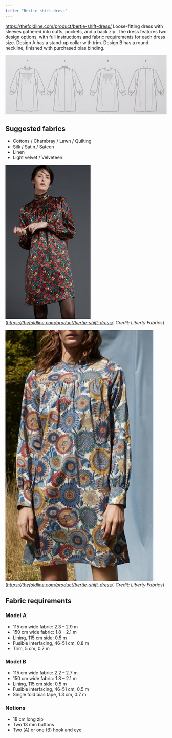 ```yaml
---
title: "Bertie shift dress"
---
```


https://thefoldline.com/product/bertie-shift-dress/
Loose-fitting dress with sleeves gathered into cuffs, pockets, and a back zip. The dress features two design options, with full instructions and fabric requirements for each dress size. Design A has a stand-up collar with trim. Design B has a round neckline, finished with purchased bias binding. 

![](projects/attachments/Pasted%20image%2020230410202017.png)

## Suggested fabrics
- Cottons / Chambray / Lawn / Quilting
- Silk / Satin / Sateen
- Linen
- Light velvet / Velveteen

![](projects/attachments/Pasted%20image%2020230402095305.png)
(_https://thefoldline.com/product/bertie-shift-dress/. Credit: Liberty Fabrics_)

![|300](projects/attachments/Pasted%20image%2020230402095322.png)
(_https://thefoldline.com/product/bertie-shift-dress/. Credit: Liberty Fabrics_)

## Fabric requirements

### Model A
- 115 cm wide fabric: 2.3 – 2.9 m
- 150 cm wide fabric: 1.8 – 2.1 m
- Lining, 115 cm side: 0.5 m
- Fusible interfacing, 46-51 cm, 0.8 m
- Trim, 5 cm, 0.7 m

### Model B
- 115 cm wide fabric: 2.2 – 2.7 m
- 150 cm wide fabric: 1.8 – 2.1 m
- Lining, 115 cm side: 0.5 m
- Fusible interfacing, 46-51 cm, 0.5 m
- Single fold bias tape, 1.3 cm, 0.7 m

### Notions
- 18 cm long zip
- Two 13 mm buttons
- Two (A) or one (B) hook and eye